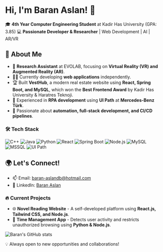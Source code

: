 # Hi, I'm Baran Aslan! 👋

🎓 **4th Year Computer Engineering Student** at Kadir Has University (GPA: 3.85)
💻 **Passionate Developer & Researcher** | Web Development | AI | AR/VR

## 🚀 About Me
- 🔬 **Research Assistant** at EVOLAB, focusing on **Virtual Reality (VR) and Augmented Reality (AR)**.
- 👨‍💻 Currently developing **web applications** independently.
- 🏆 Built **VestHub**, a modern real estate website using **React, Spring Boot, and MySQL**, which won the **Best Frontend Award** by Kadir Has University & Haratres Teknoji.
- 📡 Experienced in **RPA development** using **UI Path** at **Mercedes-Benz Türk**.
- 🔧 Passionate about **automation, full-stack development, and CI/CD pipelines**.

### 🛠 Tech Stack
![C++](https://img.shields.io/badge/-C++-00599C?style=flat&logo=cplusplus&logoColor=white)
![Java](https://img.shields.io/badge/-Java-007396?style=flat&logo=java)
![Python](https://img.shields.io/badge/-Python-3776AB?style=flat&logo=python&logoColor=white)
![React](https://img.shields.io/badge/-React-61DAFB?style=flat&logo=react&logoColor=white)
![Spring Boot](https://img.shields.io/badge/-Spring%20Boot-6DB33F?style=flat&logo=spring&logoColor=white)
![Node.js](https://img.shields.io/badge/-Node.js-339933?style=flat&logo=node.js&logoColor=white)
![MySQL](https://img.shields.io/badge/-MySQL-4479A1?style=flat&logo=mysql&logoColor=white)
![MSSQL](https://img.shields.io/badge/-MSSQL-CC2927?style=flat&logo=microsoftsqlserver&logoColor=white)
![UI Path](https://img.shields.io/badge/-UI%20Path-FF6F00?style=flat&logo=uipath&logoColor=white)



## 🌍 Let's Connect!
- 📫 Email: [baran-aslandb@hotmail.com](mailto:baran-aslandb@hotmail.com)
- 💼 LinkedIn: [Baran Aslan](https://www.linkedin.com/in/baran-aslan-209172210/)


### 🔥 Current Projects
- 🌐 **Novel Reading Website** - A self-developed platform using **React.js, Tailwind CSS, and Node.js**.
- 🎯 **Time Management App** - Detects user activity and restricts unauthorized browsing using **Python & Node.js**.

![Baran's GitHub stats](https://github-readme-stats.vercel.app/api?username=yourusername&show_icons=true&theme=tokyonight)

💡 Always open to new opportunities and collaborations!
